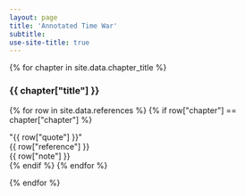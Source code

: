 ```yaml
---
layout: page
title: 'Annotated Time War'
subtitle:
use-site-title: true
---
```

{% for chapter in site.data.chapter_title %}

<h3 class="chapter-title">{{ chapter["title"] }}</h3>

{% for row in site.data.references %}
{%  if row["chapter"] == chapter["chapter"] %}
<div class=quote>"{{ row["quote"] }}"</div>
<div class=reference>{{ row["reference"] }}</div>
<div class=notes>{{ row["note"] }} </div>
{% endif %}
{% endfor %}

{% endfor %}
